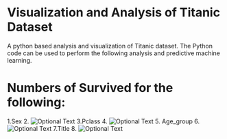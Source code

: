 # Visualization and Analysis of Titanic Dataset

A python based analysis and visualization of Titanic dataset. The Python code can be used to perform the following analysis and predictive machine learning.

# Numbers of Survived for the following:
1.Sex
2. ![Optional Text](https://github.com/asiat2/Titanic/blob/main/Figure_1.png)
3.Pclass
4. ![Optional Text](https://github.com/asiat2/Titanic/blob/main/Figure_2.png)
5. Age_group
6.  ![Optional Text](https://github.com/asiat2/Titanic/blob/main/Figure_4.png)
7.Title
8. ![Optional Text](https://github.com/asiat2/Titanic/blob/main/Figure_5.png)
